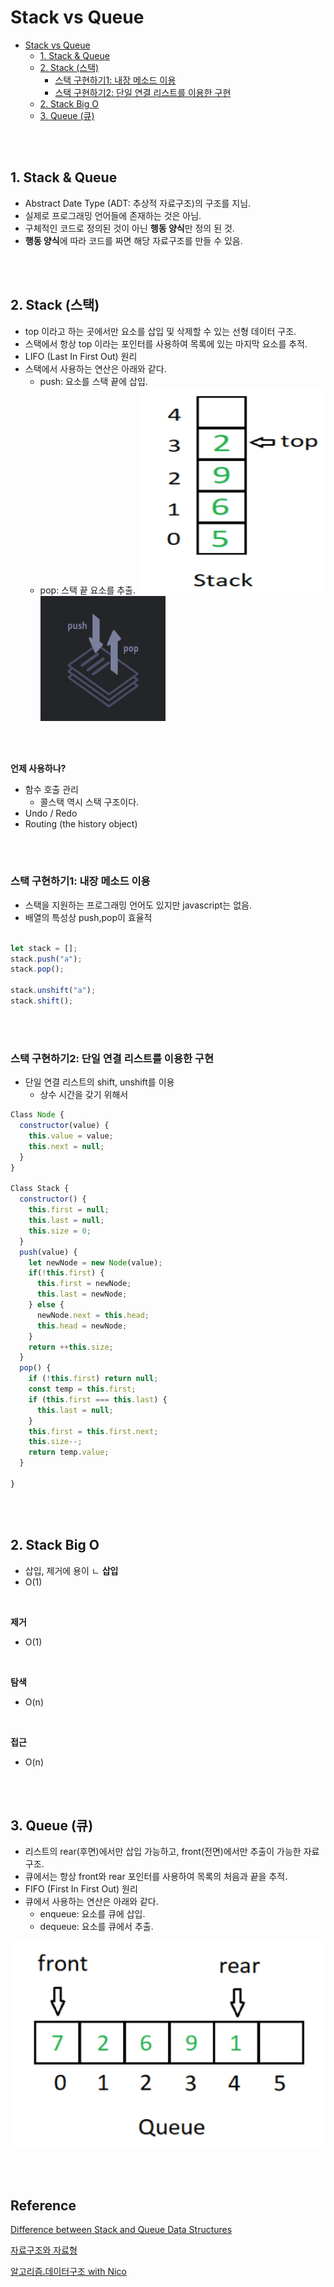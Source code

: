 # Stack vs Queue
- [Stack vs Queue](#stack-vs-queue)
  - [1. Stack \& Queue](#1-stack--queue)
  - [2. Stack (스택)](#2-stack-스택)
    - [스택 구현하기1: 내장 메소드 이용](#스택-구현하기1-내장-메소드-이용)
    - [스택 구현하기2: 단일 연결 리스트를 이용한 구현](#스택-구현하기2-단일-연결-리스트를-이용한-구현)
  - [2. Stack Big O](#2-stack-big-o)
  - [3. Queue (큐)](#3-queue-큐)

<br /><br />

## 1. Stack & Queue
- Abstract Date Type (ADT: 추상적 자료구조)의 구조를 지님.
- 실제로 프로그래밍 언어들에 존재하는 것은 아님.
- 구체적인 코드로 정의된 것이 아닌 **행동 양식**만 정의 된 것.
- **행동 양식**에 따라 코드를 짜면 해당 자료구조를 만들 수 있음.

<br /><br />

## 2. Stack (스택)
- top 이라고 하는 곳에서만 요소를 삽입 및 삭제할 수 있는 선형 데이터 구조.
- 스택에서 항상 top 이라는 포인터를 사용하여 목록에 있는 마지막 요소를 추적.
- LIFO (Last In First Out) 원리
- 스택에서 사용하는 연산은 아래와 같다.
    - push: 요소를 스택 끝에 삽입.
    - pop: 스택 끝 요소를 추출.
<img src="..\image\data-structure\stack-vs-queue/stack.png" width="300" height="330"><img src="..\image\data-structure\stack-vs-queue/stack2.png" width="200" height="200">

<br><br>

**언제 사용하나?**
- 함수 호출 관리
  - 콜스택 역시 스택 구조이다.
- Undo / Redo
- Routing (the history object)

<br><br>

### 스택 구현하기1: 내장 메소드 이용
- 스택을 지원하는 프로그래밍 언어도 있지만 javascript는 없음.
- 배열의 특성상 push,pop이 효율적

```javascript

let stack = [];
stack.push("a");
stack.pop();

stack.unshift("a");
stack.shift();

```

<br><br>

### 스택 구현하기2: 단일 연결 리스트를 이용한 구현
- 단일 연결 리스트의 shift, unshift를 이용
  - 상수 시간을 갖기 위해서
```javascript
Class Node {
  constructor(value) {
    this.value = value;
    this.next = null;
  }
}

Class Stack {
  constructor() {
    this.first = null;
    this.last = null;
    this.size = 0;
  }
  push(value) {
    let newNode = new Node(value);
    if(!this.first) {
      this.first = newNode;
      this.last = newNode;
    } else {
      newNode.next = this.head;
      this.head = newNode;
    }
    return ++this.size;
  }
  pop() {
    if (!this.first) return null;
    const temp = this.first;
    if (this.first === this.last) {
      this.last = null;
    }
    this.first = this.first.next;
    this.size--;
    return temp.value;
  }

}
```

<br><br>

## 2. Stack Big O
- 삽입, 제거에 용이
ㄴ
**삽입**
- O(1)

<br>

**제거**
- O(1) 

<br>

**탐색**
- O(n)

<br>

**접근**
- O(n)

<br><br>

## 3. Queue (큐)
- 리스트의 rear(후면)에서만 삽입 가능하고, front(전면)에서만 추출이 가능한 자료구조.
- 큐에서는 항상 front와 rear 포인터를 사용하여 목록의 처음과 끝을 추적.
- FIFO (First In First Out) 원리
- 큐에서 사용하는 연산은 아래와 같다.
    - enqueue: 요소를 큐에 삽입.
    - dequeue: 요소를 큐에서 추출.
  
<img src="..\image\data-structure\stack-vs-queue/queue.png" width="600" height="330">

<br /><br />

## Reference<!-- omit in toc -->

[Difference between Stack and Queue Data Structures](https://www.geeksforgeeks.org/difference-between-stack-and-queue-data-structures/?ref=gcse)

[자료구조와 자료형](https://ko.javascript.info/array#ref-1700)

[알고리즘.데이터구조 with Nico](https://www.youtube.com/watch?v=Nk_dGScimz8&list=PL7jH19IHhOLMdHvl3KBfFI70r9P0lkJwL&index=7)


